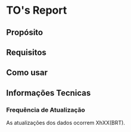 # **TO's Report**

## **Propósito**

## **Requisitos**

## **Como usar**

## **Informações Tecnicas**

### **Frequência de Atualização**
As atualizações dos dados ocorrem XhXX(BRT).
